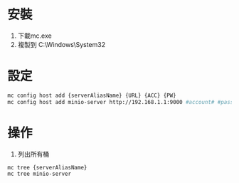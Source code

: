 # 安裝
1. 下載mc.exe
2. 複製到 C:\Windows\System32

# 設定
```sh
mc config host add {serverAliasName} {URL} {ACC} {PW}
mc config host add minio-server http://192.168.1.1:9000 #account# #password#
```

# 操作
1. 列出所有桶
```sh
mc tree {serverAliasName}
mc tree minio-server
```
